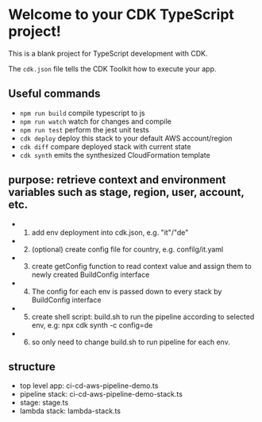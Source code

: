 # Welcome to your CDK TypeScript project!

This is a blank project for TypeScript development with CDK.

The `cdk.json` file tells the CDK Toolkit how to execute your app.

## Useful commands

 * `npm run build`   compile typescript to js
 * `npm run watch`   watch for changes and compile
 * `npm run test`    perform the jest unit tests
 * `cdk deploy`      deploy this stack to your default AWS account/region
 * `cdk diff`        compare deployed stack with current state
 * `cdk synth`       emits the synthesized CloudFormation template

## purpose:  retrieve context and environment variables such as stage, region, user, account, etc.

* 1. add env deployment into cdk.json, e.g. "it"/"de"
* 2. (optional) create config file for country, e.g. confilg/it.yaml
* 3. create getConfig function to read context value and assign them to newly created BuildConfig interface
* 4. The config for each env is passed down to every stack by BuildConfig interface
* 5. create shell script: build.sh to run the pipeline according to selected env, e.g: npx cdk synth -c config=de
* 6. so only need to change build.sh to run pipeline for each env. 

## structure
* top level app: ci-cd-aws-pipeline-demo.ts
* pipeline stack: ci-cd-aws-pipeline-demo-stack.ts
* stage: stage.ts
* lambda stack: lambda-stack.ts
